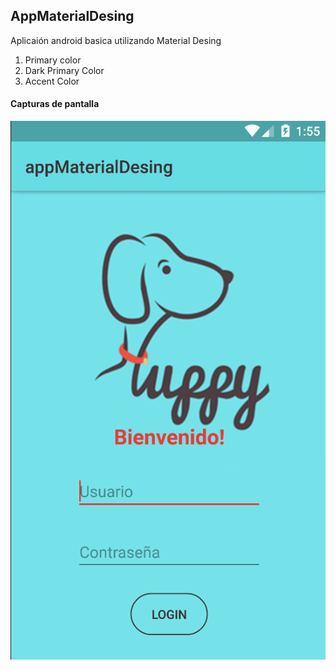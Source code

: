 ## AppMaterialDesing
Aplicaión android basica utilizando Material Desing

1. Primary color
2. Dark Primary Color
3. Accent Color

#### Capturas de pantalla


![captura01](https://github.com/WalterGaldamezWeb/appMaterialDesing/blob/master/capturas_pantalla/appMaterialDesing.png)
